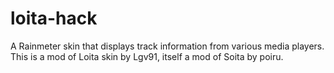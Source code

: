 # loita-hack
A Rainmeter skin that displays track information from various media players. This is a mod of Loita skin by Lgv91, itself a mod of Soita by poiru.
